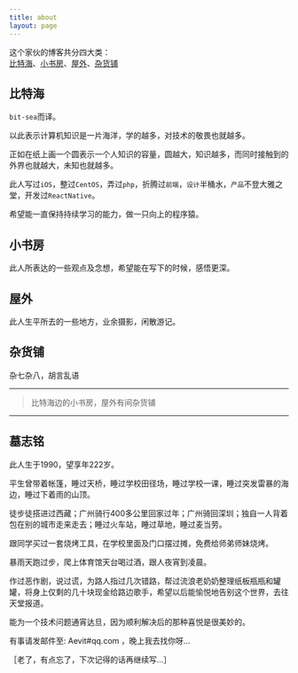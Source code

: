 ```yaml
---
title: about
layout: page
---
```


这个家伙的博客共分四大类：  
[比特海](/categories/%E6%AF%94%E7%89%B9%E6%B5%B7/)、[小书房](/categories/%E5%B0%8F%E4%B9%A6%E6%88%BF/)、[屋外](/categories/%E5%B1%8B%E5%A4%96/)、[杂货铺](/categories/%E6%9D%82%E8%B4%A7%E9%93%BA/)

## 比特海

`bit-sea`而译。

以此表示计算机知识是一片海洋，学的越多，对技术的敬畏也就越多。

正如在纸上画一个圆表示一个人知识的容量，圆越大，知识越多，而同时接触到的外界也就越大，未知也就越多。

此人写过`iOS`，整过`CentOS`，弄过`php`，折腾过`前端`，`设计`半桶水，`产品`不登大雅之堂，开发过`ReactNative`。

希望能一直保持持续学习的能力，做一只向上的程序猿。

## 小书房

此人所表达的一些观点及念想，希望能在写下的时候，感悟更深。

## 屋外

此人生平所去的一些地方，业余摄影，闲散游记。

## 杂货铺

杂七杂八，胡言乱语

* * *

> 比特海边的小书房，屋外有间杂货铺

* * *

## 墓志铭

此人生于1990，望享年222岁。  

平生曾带着帐篷，睡过天桥，睡过学校田径场，睡过学校一课，睡过突发雷暴的海边，睡过下着雨的山顶。  

徒步徒搭进过西藏；广州骑行400多公里回家过年；广州骑回深圳；独自一人背着包在别的城市走来走去；睡过火车站，睡过草地，睡过麦当劳。  

跟同学买过一套烧烤工具，在学校里面及门口摆过摊，免费给师弟师妹烧烤。  

暴雨天跑过步，爬上体育馆天台喝过酒，跟人夜宵到凌晨。  

作过恶作剧，说过谎，为路人指过几次错路，帮过流浪老奶奶整理纸板瓶瓶和罐罐，将身上仅剩的几十块现金给路边歌手，希望以后能愉悦地告别这个世界，去往天堂报道。  

能为一个技术问题通宵达旦，因为顺利解决后的那种喜悦是很美妙的。  

有事请发邮件至: Aevit#qq.com ，晚上我去找你呀...

［老了，有点忘了，下次记得的话再继续写…］  
